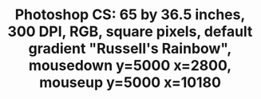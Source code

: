 ---
ee_id: '4355'
site: '1'
type: '2'
long_id: 2016-036 Photoshop CS
url: 2016-036-photoshop-cs
year: '2016'
medium: Chromogenic print
commission:
add_credit:
dims: 65 x 36.5 in
pitch:
ps:
live_url:
related:
title: 'Photoshop CS: 65 by 36.5 inches, 300 DPI, RGB, square pixels, default gradient
  "Russell''s Rainbow", mousedown y=5000 x=2800, mouseup y=5000 x=10180'
youtube:
imgs: photoshop-cs-2016-036-full-database-JH.jpg
subheading:
year2: '2016'
download:
add_credits:
related_code:
! '':
layout: things-i-made
---